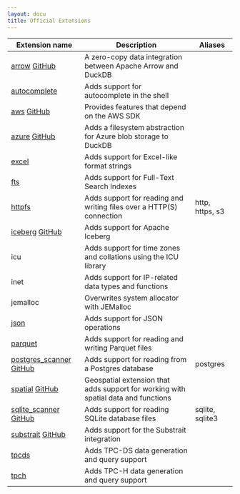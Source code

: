```yaml
---
layout: docu
title: Official Extensions
---
```


| Extension name | Description | Aliases |
|---|-----|--|
| [arrow](arrow) [<span class="github">GitHub</span>](https://github.com/duckdb/arrow)                                           | A zero-copy data integration between Apache Arrow and DuckDB                       |                 |
| [autocomplete](autocomplete)                                                                                              | Adds support for autocomplete in the shell                                         |                 |
| [aws](aws) [<span class="github">GitHub</span>](https://github.com/duckdb/duckdb_aws)                                 | Provides features that depend on the AWS SDK                                       |                 |
| [azure](azure) [<span class="github">GitHub</span>](https://github.com/duckdb/duckdb_azure)                           | Adds a filesystem abstraction for Azure blob storage to DuckDB                     |                 |
| [excel](excel)                                                                                                            | Adds support for Excel-like format strings                                         |                 |
| [fts](full_text_search)                                                                                                   | Adds support for Full-Text Search Indexes                                          |                 |
| [httpfs](httpfs)                                                                                                          | Adds support for reading and writing files over a HTTP(S) connection               | http, https, s3 |
| [iceberg](iceberg) [<span class="github">GitHub</span>](https://github.com/duckdb/duckdb_iceberg)                     | Adds support for Apache Iceberg                                                    |                 |
| icu                                                                                                                       | Adds support for time zones and collations using the ICU library                   |                 |
| inet                                                                                                                      | Adds support for IP-related data types and functions                               |                 |
| jemalloc                                                                                                                  | Overwrites system allocator with JEMalloc                                          |                 |
| [json](json)                                                                                                              | Adds support for JSON operations                                                   |                 |
| [parquet](parquet)                                                                                                        | Adds support for reading and writing Parquet files                                 |                 |
| [postgres_scanner](postgres_scanner) [<span class="github">GitHub</span>](https://github.com/duckdb/postgres_scanner) | Adds support for reading from a Postgres database                                  | postgres        |
| [spatial](spatial) [<span class="github">GitHub</span>](https://github.com/duckdb/duckdb_spatial)                     | Geospatial extension that adds support for working with spatial data and functions |                 |
| [sqlite_scanner](sqlite_scanner) [<span class="github">GitHub</span>](https://github.com/duckdb/sqlite_scanner)       | Adds support for reading SQLite database files                                     | sqlite, sqlite3 |
| [substrait](substrait) [<span class="github">GitHub</span>](https://github.com/duckdb/substrait)                      | Adds support for the Substrait integration                                         |                 |
| [tpcds](tpcds)                                                                                                            | Adds TPC-DS data generation and query support                                      |                 |
| [tpch](tpch)                                                                                                              | Adds TPC-H data generation and query support                                       |                 |
